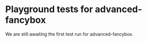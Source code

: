 # Playground tests for advanced-fancybox
We are still awaiting the first test run for advanced-fancybox.
